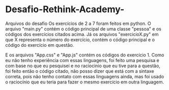 # Desafio-Rethink-Academy-

Arquivos do desafio
Os exercícios de 2 a 7 foram feitos em python.
O arquivo "main.py" contém o código principal de uma classe "pessoa" e os códigos dos exercícios citados acima. 
Já os arquivos "exercicioX.py" em que X representa o número do exercício, contém o código principal e o código do exercício em questão.

E os arquivos "App.css" e "App.js" contém os códigos do exercício 1. Como eu não tenho experiência com essas linguagens, 
foi feito uma pesquisa e com base no que eu pesquisei e no raciocinio que eu tive para a questão, foi feito então o código citado,
não posso dizer que está com a sintaxe correta, pois não tenho contato com essas linguagens ainda, mas foi usado o raciocínio que 
eu teria para fazer o mesmo exercício em outra linguagem.

